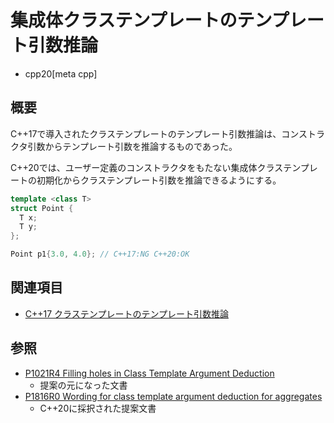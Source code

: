 # 集成体クラステンプレートのテンプレート引数推論
* cpp20[meta cpp]

## 概要
C++17で導入されたクラステンプレートのテンプレート引数推論は、コンストラクタ引数からテンプレート引数を推論するものであった。

C++20では、ユーザー定義のコンストラクタをもたない集成体クラステンプレートの初期化からクラステンプレート引数を推論できるようにする。

```cpp
template <class T>
struct Point {
  T x;
  T y;
};

Point p1{3.0, 4.0}; // C++17:NG C++20:OK
```


## 関連項目
- [C++17 クラステンプレートのテンプレート引数推論](/lang/cpp17/type_deduction_for_class_templates.md)


## 参照
- [P1021R4 Filling holes in Class Template Argument Deduction](http://www.open-std.org/jtc1/sc22/wg21/docs/papers/2019/p1021r4.html)
    - 提案の元になった文書
- [P1816R0 Wording for class template argument deduction for aggregates](http://www.open-std.org/jtc1/sc22/wg21/docs/papers/2019/p1816r0.pdf)
    - C++20に採択された提案文書
